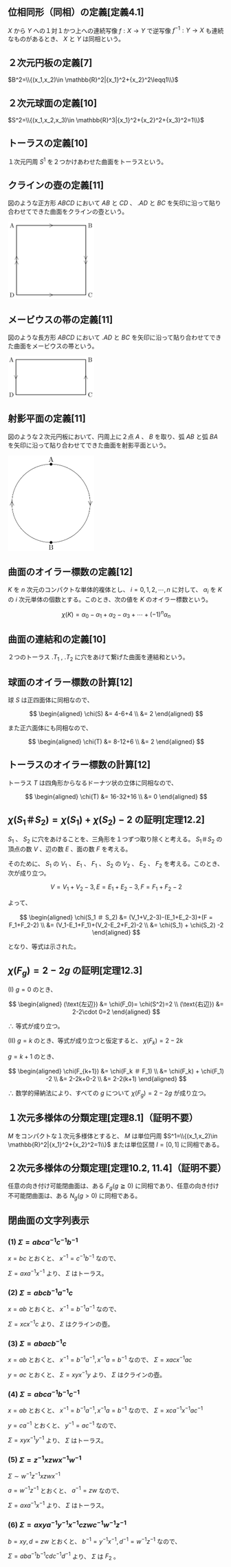 ## 位相同形（同相）の定義[定義4.1]
 $X$ から $Y$ への１対１かつ上への連続写像 $f:X\rightarrow Y$ で逆写像 $f^{-1}:Y\rightarrow X$ も連続なものがあるとき、 $X$ と $Y$ は同相という。

## ２次元円板の定義[7]
 $B^2=\\{(x_1,x_2)\in \mathbb{R}^2|{x_1}^2+{x_2}^2\leqq1\\}$

## ２次元球面の定義[10]
 $S^2=\\{(x_1,x_2,x_3)\in \mathbb{R}^3|{x_1}^2+{x_2}^2+{x_3}^2=1\\}$

## トーラスの定義[10]
１次元円周 $S^1$ を２つかけあわせた曲面をトーラスという。

## クラインの壺の定義[11]
図のような正方形 $ABCD$ において $AB$ と $CD$ 、 $.AD$ と $BC$ を矢印に沿って貼り合わせてできた曲面をクラインの壺という。

<img src="Klein.jpeg" alt="代替テキスト" width="200">

## メービウスの帯の定義[11]
図のような長方形 $ABCD$ において $.AD$ と $BC$ を矢印に沿って貼り合わせてできた曲面をメービウスの帯という。

<img src="Moebius.jpeg" alt="代替テキスト" width="200">

## 射影平面の定義[11]
図のような２次元円板において、円周上に２点 $A$ 、 $B$ を取り、弧 $AB$ と弧 $BA$ を矢印に沿って貼り合わせてできた曲面を射影平面という。

<img src="projective.jpeg" alt="代替テキスト" width="200">

## 曲面のオイラー標数の定義[12]
 $K$ を $n$ 次元のコンパクトな単体的複体とし、 $i=0,1,2,\cdots,n$ に対して、 $\alpha_i$ を $K$ の $i$ 次元単体の個数とする。このとき、次の値を $K$ のオイラー標数という。

$$ \chi(K) = \alpha_0 - \alpha_1 + \alpha_2 - \alpha_3 + \cdots + (-1)^n\alpha_n$$

## 曲面の連結和の定義[10]
２つのトーラス $.T_1$ , $.T_2$ に穴をあけて繋げた曲面を連結和という。

## 球面のオイラー標数の計算[12]
球 $S$ は正四面体に同相なので、

$$
\begin{aligned}
\chi(S)
&= 4-6+4 \\
&= 2
\end{aligned}
$$

また正六面体にも同相なので、

$$
\begin{aligned}
\chi(T)
&= 8-12+6 \\
&= 2
\end{aligned}
$$

## トーラスのオイラー標数の計算[12]
トーラス $T$ は四角形からなるドーナツ状の立体に同相なので、

$$
\begin{aligned}
\chi(T)
&= 16-32+16 \\
&= 0
\end{aligned}
$$

## $\chi(S_1 ＃ S_2)= \chi(S_1) + \chi(S_2)-2$ の証明[定理12.2]
 $S_1$ 、 $S_2$ に穴をあけることを、三角形を１つずつ取り除くと考える。 $S_1 ＃ S_2$ の頂点の数 $V$ 、辺の数 $E$ 、面の数 $F$ を考える。
 
 そのために、 $S_1$ の $V_1$ 、 $E_1$ 、 $F_1$ 、 $S_2$ の $V_2$ 、 $E_2$ 、 $F_2$ を考える。このとき、次が成り立つ。

$$ V = V_1+V_2-3, E = E_1+E_2-3, F = F_1+F_2-2$$

よって、

$$
\begin{aligned}
\chi(S_1 ＃ S_2) 
&= (V_1+V_2-3)-(E_1+E_2-3)+(F = F_1+F_2-2) \\
&= (V_1-E_1+F_1)+(V_2-E_2+F_2)-2 \\
&= \chi(S_1) + \chi(S_2) -2
\end{aligned}
$$

となり、等式は示された。

## $\chi(F_g)= 2-2g$ の証明[定理12.3]
(I) $g=0$ のとき、

$$
\begin{aligned}
(\text{左辺}) &= \chi(F_0)= \chi(S^2)=2 \\
(\text{右辺}) &= 2-2\cdot 0=2
\end{aligned}
$$

$\therefore$ 等式が成り立つ。

(II) $g=k$ のとき、等式が成り立つと仮定すると、 $\chi(F_k)=2-2k$

$g=k+1$ のとき、

$$
\begin{aligned}
\chi(F_{k+1}) 
&= \chi(F_k ＃ F_1) \\
&= \chi(F_k) + \chi(F_1) -2 \\
&= 2-2k+0-2 \\
&= 2-2(k+1)
\end{aligned}
$$

$\therefore$ 数学的帰納法により、すべての $g$ について $\chi(F_g)= 2-2g$ が成り立つ。

## １次元多様体の分類定理[定理8.1]（証明不要）
 $M$ をコンパクトな１次元多様体とすると、 $M$ は単位円周 $S^1=\\{(x_1,x_2)\in \mathbb{R}^2|{x_1}^2+{x_2}^2=1\\}$ または単位区間 $I=[0,1]$ に同相である。

## ２次元多様体の分類定理[定理10.2, 11.4]（証明不要）
任意の向き付け可能閉曲面は、ある $F_g (g\geqq 0)$ に同相であり、任意の向き付け不可能閉曲面は、ある $N_g (g>0)$ に同相である。

## 閉曲面の文字列表示
### (1) $\Sigma=abca^{-1}c^{-1}b^{-1}$
$x=bc$ とおくと、 $x^{-1}=c^{-1}b^{-1}$ なので、

$\Sigma=axa^{-1}x^{-1}$ より、 $\Sigma$ はトーラス。

### (2) $\Sigma=abcb^{-1}a^{-1}c$
$x=ab$ とおくと、 $x^{-1}=b^{-1}a^{-1}$ なので、

$\Sigma=xcx^{-1}c$ より、 $\Sigma$ はクラインの壺。

### (3) $\Sigma=abacb^{-1}c$
$x=ab$ とおくと、 $x^{-1}=b^{-1}a^{-1}, x^{-1}a=b^{-1}$ なので、 $\Sigma=xacx^{-1}ac$ 

$y=ac$ とおくと、 $\Sigma=xyx^{-1}y$ より、 $\Sigma$ はクラインの壺。

### (4) $\Sigma=abca^{-1}b^{-1}c^{-1}$
$x=ab$ とおくと、 $x^{-1}=b^{-1}a^{-1}, x^{-1}a=b^{-1}$ なので、 $\Sigma=xca^{-1}x^{-1}ac^{-1}$ 

$y=ca^{-1}$ とおくと、 $y^{-1}=ac^{-1}$ なので、

$\Sigma=xyx^{-1}y^{-1}$ より、 $\Sigma$ はトーラス。

### (5) $\Sigma=z^{-1}xzwx^{-1}w^{-1}$
$\Sigma\sim w^{-1}z^{-1}xzwx^{-1}$

$a=w^{-1}z^{-1}$ とおくと、 $a^{-1}=zw$ なので、

$\Sigma=axa^{-1}x^{-1}$ より、 $\Sigma$ はトーラス。

### (6) $\Sigma=axya^{-1}y^{-1}x^{-1}czwc^{-1}w^{-1}z^{-1}$
$b=xy, d=zw$ とおくと、 $b^{-1}=y^{-1}x^{-1}, d^{-1}=w^{-1}z^{-1}$ なので、

$\Sigma=aba^{-1}b^{-1}cdc^{-1}d^{-1}$ より、 $\Sigma$ は $F_2$ 。


